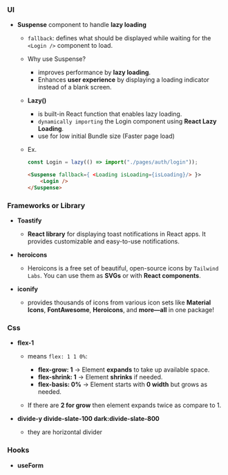### UI

- **Suspense** component to handle **lazy loading**

  - `fallback`: defines what should be displayed while waiting for the `<Login />` component to load.
  - Why use Suspense?

    - improves performance by **lazy loading**.
    - Enhances **user experience** by displaying a loading indicator instead of a blank screen.

  - **Lazy()**
    - is built-in React function that enables lazy loading.
    - `dynamically importing` the Login component using **React Lazy Loading**.
    - use for low initial Bundle size (Faster page load)
  - Ex.

    ```js
    const Login = lazy(() => import("./pages/auth/login"));
    ```

    ```html
    <Suspense fallback={ <Loading isLoading={isLoading}/> }>
        <Login />
    </Suspense>
    ```

### Frameworks or Library

- **Toastify**

  - **React library** for displaying toast notifications in React apps. It provides customizable and easy-to-use notifications.

- **heroicons**

  - Heroicons is a free set of beautiful, open-source icons by `Tailwind Labs`. You can use them as **SVGs** or with **React components**.

- **iconify**

  - provides thousands of icons from various icon sets like **Material Icons**, **FontAwesome**, **Heroicons**, and **more—all** in one package!

### Css

- **flex-1**

  - means `flex: 1 1 0%`:

    - **flex-grow: 1** -> Element **expands** to take up available space.
    - **flex-shrink: 1** -> Element **shrinks** if needed.
    - **flex-basis: 0%** -> Element starts with **0 width** but grows as needed.

  - If there are **2 for grow** then element expands twice as compare to 1.

- **divide-y divide-slate-100 dark:divide-slate-800**
  - they are horizontal divider

### Hooks

- **useForm**
